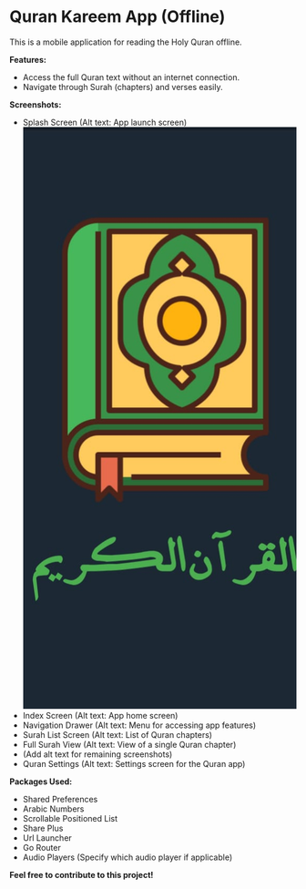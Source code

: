 # Quran Kareem App (Offline)

This is a mobile application for reading the Holy Quran offline.

**Features:**

* Access the full Quran text without an internet connection.
* Navigate through Surah (chapters) and verses easily.

**Screenshots:**

* Splash Screen (Alt text: App launch screen) ![image](images/1.jpeg)
* Index Screen (Alt text: App home screen)
* Navigation Drawer (Alt text: Menu for accessing app features)
* Surah List Screen (Alt text: List of Quran chapters)
* Full Surah View (Alt text: View of a single Quran chapter)
* (Add alt text for remaining screenshots)
* Quran Settings (Alt text: Settings screen for the Quran app)

**Packages Used:**

* Shared Preferences
* Arabic Numbers
* Scrollable Positioned List
* Share Plus
* Url Launcher
* Go Router
* Audio Players (Specify which audio player if applicable)

**Feel free to contribute to this project!**

